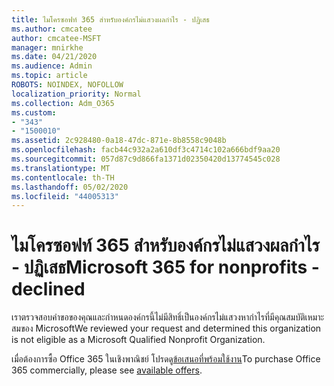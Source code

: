 ```yaml
---
title: ไมโครซอฟท์ 365 สําหรับองค์กรไม่แสวงผลกําไร - ปฏิเสธ
ms.author: cmcatee
author: cmcatee-MSFT
manager: mnirkhe
ms.date: 04/21/2020
ms.audience: Admin
ms.topic: article
ROBOTS: NOINDEX, NOFOLLOW
localization_priority: Normal
ms.collection: Adm_O365
ms.custom:
- "343"
- "1500010"
ms.assetid: 2c928480-0a18-47dc-871e-8b8558c9048b
ms.openlocfilehash: facb44c932a2a610df3c4714c102a666bdf9aa20
ms.sourcegitcommit: 057d87c9d866fa1371d02350420d13774545c028
ms.translationtype: MT
ms.contentlocale: th-TH
ms.lasthandoff: 05/02/2020
ms.locfileid: "44005313"
---
```

# <a name="microsoft-365-for-nonprofits---declined"></a><span data-ttu-id="88173-102">ไมโครซอฟท์ 365 สําหรับองค์กรไม่แสวงผลกําไร - ปฏิเสธ</span><span class="sxs-lookup"><span data-stu-id="88173-102">Microsoft 365 for nonprofits - declined</span></span>

<span data-ttu-id="88173-103">เราตรวจสอบคําขอของคุณและกําหนดองค์กรนี้ไม่มีสิทธิ์เป็นองค์กรไม่แสวงหากําไรที่มีคุณสมบัติเหมาะสมของ Microsoft</span><span class="sxs-lookup"><span data-stu-id="88173-103">We reviewed your request and determined this organization is not eligible as a Microsoft Qualified Nonprofit Organization.</span></span>
  
<span data-ttu-id="88173-104">เมื่อต้องการซื้อ Office 365 ในเชิงพาณิชย์ โปรดดู[ข้อเสนอที่พร้อมใช้งาน](https://portal.office.com/AdminPortal/Home)</span><span class="sxs-lookup"><span data-stu-id="88173-104">To purchase Office 365 commercially, please see [available offers](https://portal.office.com/AdminPortal/Home).</span></span>
